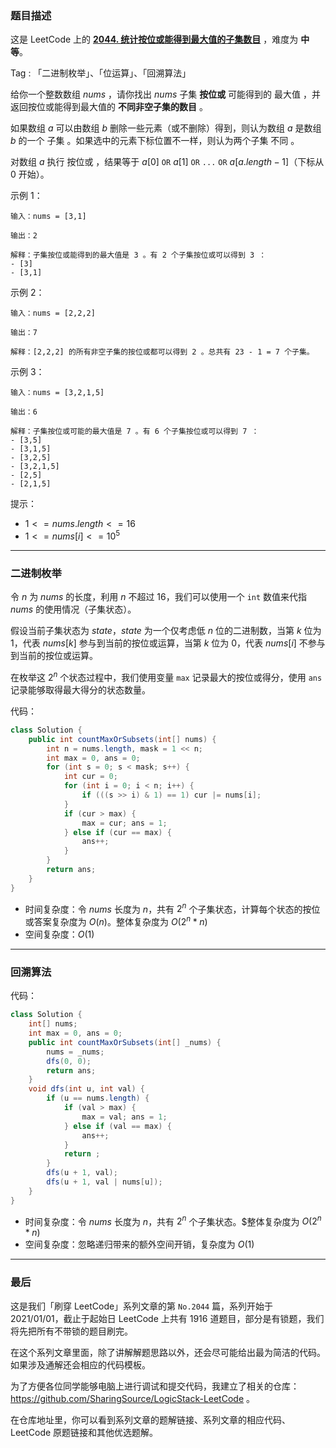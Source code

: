 ### 题目描述

这是 LeetCode 上的 **[2044. 统计按位或能得到最大值的子集数目]()** ，难度为 **中等**。

Tag : 「二进制枚举」、「位运算」、「回溯算法」



给你一个整数数组 $nums$ ，请你找出 $nums$ 子集 **按位或** 可能得到的 最大值 ，并返回按位或能得到最大值的 **不同非空子集的数目** 。

如果数组 $a$ 可以由数组 $b$ 删除一些元素（或不删除）得到，则认为数组 $a$ 是数组 $b$ 的一个 子集 。如果选中的元素下标位置不一样，则认为两个子集 不同 。

对数组 $a$ 执行 按位或 ，结果等于 $a[0]$ `OR` $a[1]$ `OR` `...` `OR` $a[a.length - 1]$（下标从 $0$ 开始）。

示例 1：
```
输入：nums = [3,1]

输出：2

解释：子集按位或能得到的最大值是 3 。有 2 个子集按位或可以得到 3 ：
- [3]
- [3,1]
```
示例 2：
```
输入：nums = [2,2,2]

输出：7

解释：[2,2,2] 的所有非空子集的按位或都可以得到 2 。总共有 23 - 1 = 7 个子集。
```
示例 3：
```
输入：nums = [3,2,1,5]

输出：6

解释：子集按位或可能的最大值是 7 。有 6 个子集按位或可以得到 7 ：
- [3,5]
- [3,1,5]
- [3,2,5]
- [3,2,1,5]
- [2,5]
- [2,1,5]
```

提示：
* $1 <= nums.length <= 16$
* $1 <= nums[i] <= 10^5$

---

### 二进制枚举 

令 $n$ 为 $nums$ 的长度，利用 $n$ 不超过 $16$，我们可以使用一个 `int` 数值来代指 $nums$ 的使用情况（子集状态）。

假设当前子集状态为 $state$，$state$ 为一个仅考虑低 $n$ 位的二进制数，当第 $k$ 位为 $1$，代表 $nums[k]$ 参与到当前的按位或运算，当第 $k$ 位为 $0$，代表 $nums[i]$ 不参与到当前的按位或运算。

在枚举这 $2^n$ 个状态过程中，我们使用变量 `max` 记录最大的按位或得分，使用 `ans` 记录能够取得最大得分的状态数量。

代码：
```Java 
class Solution {
    public int countMaxOrSubsets(int[] nums) {
        int n = nums.length, mask = 1 << n;
        int max = 0, ans = 0;
        for (int s = 0; s < mask; s++) {
            int cur = 0;
            for (int i = 0; i < n; i++) {
                if (((s >> i) & 1) == 1) cur |= nums[i];
            }
            if (cur > max) {
                max = cur; ans = 1;
            } else if (cur == max) {
                ans++;
            }
        }
        return ans;
    }
}
```
* 时间复杂度：令 $nums$ 长度为 $n$，共有 $2^n$ 个子集状态，计算每个状态的按位或答案复杂度为 $O(n)。$整体复杂度为 $O(2^n * n)$
* 空间复杂度：$O(1)$

---

### 回溯算法



代码：
```Java 
class Solution {
    int[] nums;
    int max = 0, ans = 0;
    public int countMaxOrSubsets(int[] _nums) {
        nums = _nums;
        dfs(0, 0);
        return ans;
    }
    void dfs(int u, int val) {
        if (u == nums.length) {
            if (val > max) {
                max = val; ans = 1;
            } else if (val == max) {
                ans++;
            }
            return ;
        }
        dfs(u + 1, val);
        dfs(u + 1, val | nums[u]);
    }
}
```
* 时间复杂度：令 $nums$ 长度为 $n$，共有 $2^n$ 个子集状态。$整体复杂度为 $O(2^n * n)$
* 空间复杂度：忽略递归带来的额外空间开销，复杂度为 $O(1)$

---

### 最后

这是我们「刷穿 LeetCode」系列文章的第 `No.2044` 篇，系列开始于 2021/01/01，截止于起始日 LeetCode 上共有 1916 道题目，部分是有锁题，我们将先把所有不带锁的题目刷完。

在这个系列文章里面，除了讲解解题思路以外，还会尽可能给出最为简洁的代码。如果涉及通解还会相应的代码模板。

为了方便各位同学能够电脑上进行调试和提交代码，我建立了相关的仓库：https://github.com/SharingSource/LogicStack-LeetCode 。

在仓库地址里，你可以看到系列文章的题解链接、系列文章的相应代码、LeetCode 原题链接和其他优选题解。

